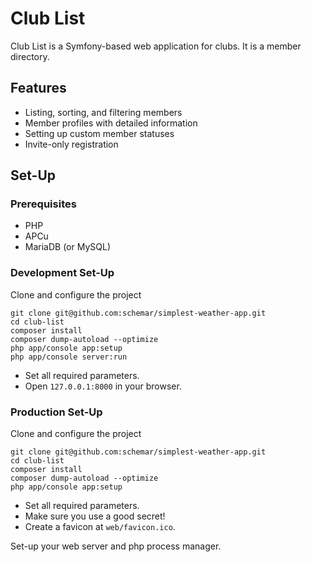 # Club List
Club List is a Symfony-based web application for clubs.
It is a member directory. 

## Features
- Listing, sorting, and filtering members
- Member profiles with detailed information
- Setting up custom member statuses
- Invite-only registration

## Set-Up
### Prerequisites
- PHP
- APCu
- MariaDB (or MySQL)

### Development Set-Up
Clone and configure the project
```
git clone git@github.com:schemar/simplest-weather-app.git
cd club-list
composer install
composer dump-autoload --optimize 
php app/console app:setup
php app/console server:run
```
- Set all required parameters.
- Open `127.0.0.1:8000` in your browser.

### Production Set-Up
Clone and configure the project
```
git clone git@github.com:schemar/simplest-weather-app.git
cd club-list
composer install
composer dump-autoload --optimize 
php app/console app:setup
```
- Set all required parameters.
- Make sure you use a good secret!
- Create a favicon at `web/favicon.ico`.

Set-up your web server and php process manager.